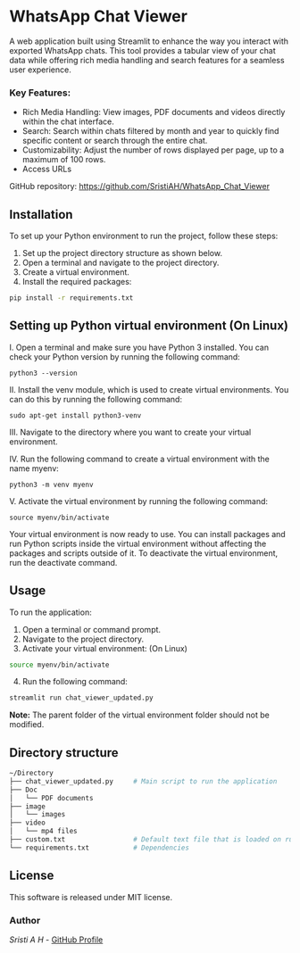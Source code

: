 # WhatsApp Chat Viewer

A web application built using Streamlit to enhance the way you interact with exported WhatsApp chats. This tool provides a tabular view of your chat data while offering rich media handling and search features for a seamless user experience.

### Key Features:

- Rich Media Handling: View images, PDF documents and videos directly within the chat interface.
- Search: Search within chats filtered by month and year to quickly find specific content or search through the entire chat.
- Customizability: Adjust the number of rows displayed per page, up to a maximum of 100 rows.
- Access URLs

GitHub repository: 
	https://github.com/SristiAH/WhatsApp_Chat_Viewer

## Installation

To set up your Python environment to run the project, follow these steps:

1. Set up the project directory structure as shown below.
2. Open a terminal and navigate to the project directory.
3. Create a virtual environment.
4. Install the required packages:
```bash
pip install -r requirements.txt
```

## Setting up Python virtual environment (On Linux)

I. Open a terminal and make sure you have Python 3 installed. You can check your Python version by running the following command:

	python3 --version

II. Install the venv module, which is used to create virtual environments. You can do this by running the following command:

	sudo apt-get install python3-venv

III. Navigate to the directory where you want to create your virtual environment.

IV. Run the following command to create a virtual environment with the name myenv:

	python3 -m venv myenv

V. Activate the virtual environment by running the following command:

	source myenv/bin/activate

Your virtual environment is now ready to use. You can install packages and run Python scripts inside the virtual environment without affecting the packages and scripts outside of it. To deactivate the virtual environment, run the deactivate command.

## Usage

To run the application:

1. Open a terminal or command prompt.
2. Navigate to the project directory.
3. Activate your virtual environment:  (On Linux)

```bash
source myenv/bin/activate       
``` 
4. Run the following command:
```bash
streamlit run chat_viewer_updated.py
```

**Note:** The parent folder of the virtual environment folder should not be modified.

## Directory structure

```bash
~/Directory
├── chat_viewer_updated.py     # Main script to run the application 
├── Doc
│   └── PDF documents              
├── image
│   └── images
├── video
│   └── mp4 files             
├── custom.txt	               # Default text file that is loaded on running the app (exported WhatsApp chat)
└── requirements.txt           # Dependencies 
```

## License

This software is released under MIT license.

### Author

*Sristi A H* - [GitHub Profile](https://github.com/SristiAH)
